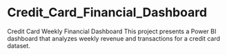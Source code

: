 # Credit_Card_Financial_Dashboard
Credit Card Weekly Financial Dashboard This project presents a Power BI dashboard that analyzes weekly revenue and transactions for a credit card dataset. 
